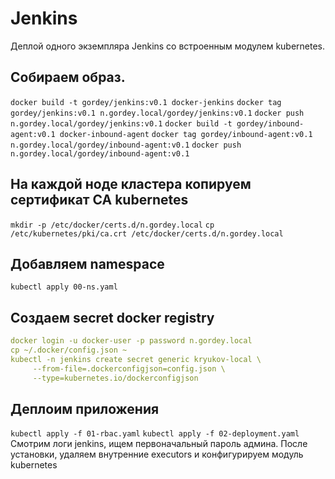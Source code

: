 # Jenkins
Деплой одного экземпляра Jenkins со встроенным модулем
kubernetes.

## Собираем образ.
`docker build -t gordey/jenkins:v0.1 docker-jenkins`
`docker tag gordey/jenkins:v0.1 n.gordey.local/gordey/jenkins:v0.1`
`docker push n.gordey.local/gordey/jenkins:v0.1`
`docker build -t gordey/inbound-agent:v0.1 docker-inbound-agent`
`docker tag gordey/inbound-agent:v0.1 n.gordey.local/gordey/inbound-agent:v0.1`
`docker push n.gordey.local/gordey/inbound-agent:v0.1`

## На каждой ноде кластера копируем сертификат CA kubernetes
`mkdir -p /etc/docker/certs.d/n.gordey.local`
`cp /etc/kubernetes/pki/ca.crt /etc/docker/certs.d/n.gordey.local`

## Добавляем namespace
`kubectl apply 00-ns.yaml`

## Создаем secret docker registry
```yaml
docker login -u docker-user -p password n.gordey.local
cp ~/.docker/config.json ~
kubectl -n jenkins create secret generic kryukov-local \
     --from-file=.dockerconfigjson=config.json \
     --type=kubernetes.io/dockerconfigjson
```

## Деплоим приложения
`kubectl apply -f 01-rbac.yaml`
`kubectl apply -f 02-deployment.yaml`
Смотрим логи jenkins, ищем первоначальный пароль админа.
После установки, удаляем внутренние executors и конфигурируем модуль kubernetes